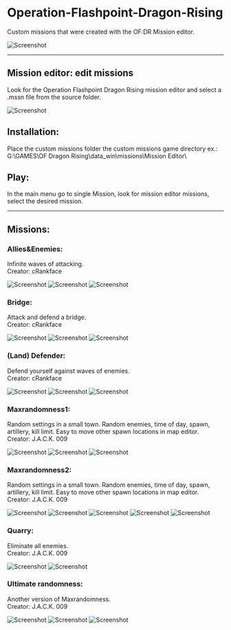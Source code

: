 # Operation-Flashpoint-Dragon-Rising
Custom missions that were created with the OF:DR Mission editor.

![Screenshot](Operation%20Flashpoint%20Dragon%20Rising.jpg "Screenshot")

- - - -

## Mission editor: edit missions ##

Look for the Operation Flashpoint Dragon Rising mission editor and select a .mssn file from the source folder.

![Screenshot](preview/source/Maxrandomness1.jpg "Mission Editor")

## Installation: ##
Place the custom missions folder the custom missions game directory ex.:
G:\GAMES\OF Dragon Rising\data_win\missions\Mission Editor\

## Play: ##
In the main menu go to single Mission, look for mission editor missions, select the desired mission.

- - - -

## Missions: ##

### Allies&Enemies: ###

Infinite waves of attacking.<br />
Creator: cRankface

![Screenshot](preview/Alies&Enemies/menu.jpg "Menu")
![Screenshot](preview/Alies&Enemies/map.jpg "map")
![Screenshot](preview/Alies&Enemies/scoped.jpg "scoped")

### Bridge: ###

Attack and defend a bridge.<br />
Creator: cRankface

![Screenshot](preview/Bridge/menu.jpg "Menu")
![Screenshot](preview/Bridge/map1.jpg "map")
![Screenshot](preview/Bridge/map2.jpg "scoped")

### (Land) Defender: ###

Defend yourself against waves of enemies.<br />
Creator: cRankface

![Screenshot](preview/Defender/menu.jpg "Menu")
![Screenshot](preview/Defender/map1.jpg "map")
![Screenshot](preview/Defender/map2.jpg "scoped")

### Maxrandomness1: ###

Random settings in a small town. Random enemies, time of day, spawn, artillery, kill limit. Easy to move other spawn locations in map editor.<br />
Creator: J.A.C.K. 009

![Screenshot](preview/Maxrandomness1/menu.jpg "Menu")
![Screenshot](preview/Maxrandomness1/map.jpg "map")
![Screenshot](preview/Maxrandomness1/scoped.jpg "scoped")

### Maxrandomness2: ###

Random settings in a small town. Random enemies, time of day, spawn, artillery, kill limit. Easy to move other spawn locations in map editor.<br />
Creator: J.A.C.K. 009

![Screenshot](preview/Maxrandomness2/map.jpg "map")
![Screenshot](preview/Maxrandomness2/map2.jpg "map")
![Screenshot](preview/Maxrandomness2/map3.jpg "map")
![Screenshot](preview/Maxrandomness2/map4.jpg "map")
![Screenshot](preview/Maxrandomness2/scoped.jpg "scoped")

### Quarry: ###

Eliminate all enemies.<br />
Creator: J.A.C.K. 009

![Screenshot](preview/Quarry/menu.jpg "menu")
![Screenshot](preview/Quarry/map.jpg "map")

### Ultimate randomness: ###

Another version of Maxrandomness.<br />
Creator: J.A.C.K. 009

![Screenshot](preview/Ultimate%20randomness/menu.jpg "menu")
![Screenshot](preview/Ultimate%20randomness/map.jpg "map")
![Screenshot](preview/Ultimate%20randomness/scoped.jpg "scoped")